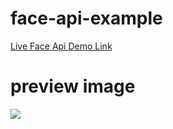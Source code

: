 # face-api-example
[Live Face Api Demo Link](https://darling-squirrel-b97739.netlify.app/)

# preview image
![](https://user-images.githubusercontent.com/31125521/41526995-1a90e4e6-72e6-11e8-96d4-8b2ccdee5f79.gif)

